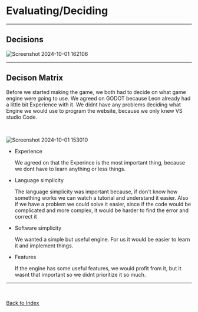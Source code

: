# Evaluating/Deciding

<hr>

## Decisions 

![Screenshot 2024-10-01 162106](https://github.com/user-attachments/assets/ae81f350-22c7-4543-8540-0a5e3c5e5a84)



<hr>

## Decison Matrix 

Before we started making the game, we both had to decide on what game engine were going to use. We agreed on GODOT because Leon already had a little bit Experience with it. We didnt have any problems deciding what Engine we would use to program the website, because we only knew VS studio Code.

<br>

![Screenshot 2024-10-01 153010](https://github.com/user-attachments/assets/06088f5c-2d4e-4ff9-9e17-6284ec8c3fdb)


<ul>
<li>Experience</li>
<p>We agreed on that the Experince is the most important thing, because we dont have to learn anything or less things. </p>
  
<li>Language simplicity</li>
<p>The language simplicity was important because, if don't know how something works we can watch a tutorial and understand it easier. Also if we have a problem we could solve it easier, since if the code would be complicated and more complex, it would be harder to find the error and correct it</p>

<li>Software simplicity</li>
<p> We wanted a simple but useful engine. For us it would be easier to learn it and implement things.</p>

<li>Features</li>
<p>If the engine has some useful features, we would profit from it, but it wasnt that important so we didnt prioritize it so much.</p></p>

</ul>



  
<hr>

<br>

[Back to Index](README.md)

